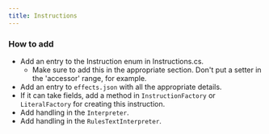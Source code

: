 ```yaml
---
title: Instructions
---
```

### How to add

* Add an entry to the Instruction enum in Instructions.cs.
    * Make sure to add this in the appropriate section. Don't put a setter in the 'accessor' range, for example.
* Add an entry to `effects.json` with all the appropriate details.
* If it can take fields, add a method in `InstructionFactory` or `LiteralFactory` for creating this instruction.
* Add handling in the `Interpreter`.
* Add handling in the `RulesTextInterpreter`.





